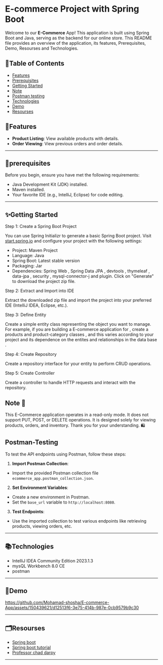# E-commerce Project with Spring Boot

Welcome to our **E-Commerce** App! This application is built using Spring Boot and Java, serving as the backend for our online store. This README file provides an overview of the application, its features, Prerequisites, Demo, Resourses and Technologies.

## 📝Table of Contents
- [Features](#features)
- [Prerequisites](#prerequisites)
- [Getting Started](#getting-started)
- [Note](#Note)
- [Postman testing](#Postman-Testing)
- [Technologies](#Technologies)
- [Demo](#Demo)
- [Resourses](#Resourses)
  
## 🚀Features

- **Product Listing**: View available products with details.
- **Order Viewing**: View previous orders and order details.

---
## 📖prerequisites
Before you begin, ensure you have met the following requirements:

- Java Development Kit (JDK) installed.
- Maven installed.
- Your favorite IDE (e.g., IntelliJ, Eclipse) for code editing.

---
## ✨Getting Started

Step 1: Create a Spring Boot Project

You can use Spring Initializr to generate a basic Spring Boot project. Visit [start.spring.io](https://start.spring.io/;) and configure your project with the following settings:

* Project: Maven Project
* Language: Java
* Spring Boot: Latest stable version
* Packaging: Jar
* Dependencies: Spring Web , Spring Data JPA , devtools , thymeleaf , data-jpa , security , mysql-connector-j and plugin.
Click on "Generate" to download the project zip file.

Step 2: Extract and Import into IDE

Extract the downloaded zip file and import the project into your preferred IDE (IntelliJ IDEA, Eclipse, etc.).

Step 3: Define Entity

Create a simple entity class representing the object you want to manage. For example, if you are building a E-commerce application for , create a products and product-category classes , and this varies according to your project and its dependence on the entites and relationships in the data base .

Step 4: Create Repository

Create a repository interface for your entity to perform CRUD operations.

Step 5: Create Controller

Create a controller to handle HTTP requests and interact with the repository.

## Note 🚫
This E-Commerce application operates in a read-only mode. It does not support PUT, POST, or DELETE operations. It is designed solely for viewing products, orders, and inventory. Thank you for your understanding. 🛍️


## Postman-Testing
To test the API endpoints using Postman, follow these steps:
1. **Import Postman Collection**: 
- Import the provided Postman collection file `ecommerce_app.postman_collection.json`.
2. **Set Environment Variables**:
- Create a new environment in Postman.
- Set the `base_url` variable to `http://localhost:8080`.
3. **Test Endpoints**:
- Use the imported collection to test various endpoints like retrieving products, viewing orders, etc.

---
## 📚Technologies

* IntelliJ IDEA Community Edition 2023.1.3
* mysQL Workbench 8.0 CE
* postman
---
## 🎥Demo

https://github.com/Mohamad-shosha/E-commerce-App/assets/150439621/d12513f6-3e75-414b-987e-0cb9579b9c30


---
## 🗂️Resourses
* [Spring boot](https://spring.io/why-spring)
* [Spring boot tutorial](https://spring.io/guides/gs/spring-boot)
* [Professor chad darpy](https://luv2code.com/)

---
